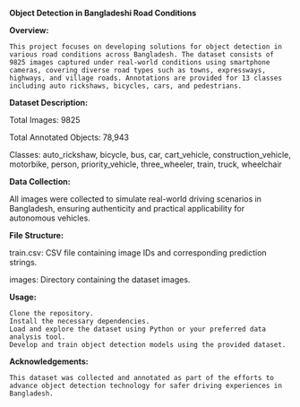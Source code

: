 ****Object Detection in Bangladeshi Road Conditions**** 

**Overview:**

    This project focuses on developing solutions for object detection in various road conditions across Bangladesh. The dataset consists of 9825 images captured under real-world conditions using smartphone cameras, covering diverse road types such as towns, expressways, highways, and village roads. Annotations are provided for 13 classes including auto rickshaws, bicycles, cars, and pedestrians.

**Dataset Description:**

  Total Images: 9825
  
  Total Annotated Objects: 78,943
  
  Classes: auto_rickshaw, bicycle, bus, car, cart_vehicle, construction_vehicle, motorbike, person, priority_vehicle, three_wheeler, train, truck, wheelchair
  
**Data Collection:**

  All images were collected to simulate real-world driving scenarios in Bangladesh, ensuring authenticity and practical applicability for autonomous vehicles.

**File Structure:**

  train.csv: CSV file containing image IDs and corresponding prediction strings.

  images: Directory containing the dataset images.
  
**Usage:**

    Clone the repository.
    Install the necessary dependencies.
    Load and explore the dataset using Python or your preferred data analysis tool.
    Develop and train object detection models using the provided dataset.
    
**Acknowledgements:**

    This dataset was collected and annotated as part of the efforts to advance object detection technology for safer driving experiences in Bangladesh.

